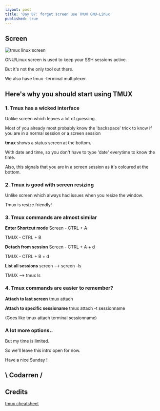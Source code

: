 ```yaml
---
layout: post
title: 'Day 87: forget screen use TMUX GNU-Linux'
published: true
---
```

## Screen
![tmux linux screen](https://github.com/codarrenvelvindron/codarrenvelvindron.github.io/raw/master/images/tmux_1.png)

GNU/Linux screen is used to keep your SSH sessions active.

But it's not the only tool out there.

We also have tmux -terminal multiplexer.


## Here's why you should start using TMUX

### 1. Tmux has a wicked interface



Unlike screen which leaves a lot of guessing.

Most of you already most probably know the 'backspace' trick to know if you are in a normal session or a screen session

**tmux** shows a status screen at the bottom.

With date and time, so you don't have to type 'date' everytime to know the time.

Also, this signals that you are in a screen session as it's coloured at the bottom.


### 2. Tmux is good with screen resizing

Unlike screen which always had issues when you resize the window.

Tmux is resize friendly!


### 3. Tmux commands are almost similar
**Enter Shortcut mode**
Screen - CTRL + A

TMUX - CTRL + B

**Detach from session**
Screen - CTRL + A + d

TMUX - CTRL + B + d

**List all sessions**
screen --> screen -ls

TMUX --> tmux ls

### 4. Tmux commands are easier to remember?
**Attach to last screen**
tmux attach

**Attach to specific sessioname**
tmux attach -t sessionname

(Goes like tmux attach terminal sessionname)


### A lot more options..
But my time is limited.

So we'll leave this intro open for now.

Have a nice Sunday !

## \ Codarren /

## Credits

[tmux cheatsheet](https://tmuxcheatsheet.com/)
